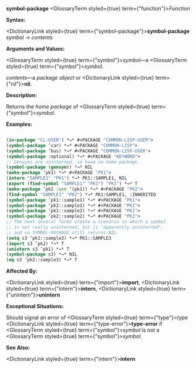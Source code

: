 **symbol-package** <GlossaryTerm styled={true} term={"function"}><i>Function</i></GlossaryTerm> 



**Syntax:** 



<DictionaryLink styled={true} term={"symbol-package"}><b>symbol-package</b></DictionaryLink> *symbol → contents* 



**Arguments and Values:** 



<GlossaryTerm styled={true} term={"symbol"}><i>symbol</i></GlossaryTerm>—a <GlossaryTerm styled={true} term={"symbol"}><i>symbol</i></GlossaryTerm>. 



*contents*—a *package object* or <DictionaryLink styled={true} term={"nil"}><b>nil</b></DictionaryLink>. 



**Description:** 



Returns the *home package* of <GlossaryTerm styled={true} term={"symbol"}><i>symbol</i></GlossaryTerm>. 



**Examples:**
```lisp

(in-package "CL-USER") *→* #<PACKAGE "COMMON-LISP-USER"> 
(symbol-package ’car) *→* #<PACKAGE "COMMON-LISP"> 
(symbol-package ’bus) *→* #<PACKAGE "COMMON-LISP-USER"> 
(symbol-package :optional) *→* #<PACKAGE "KEYWORD"> 
;; Gensyms are uninterned, so have no home package. 
(symbol-package (gensym)) *→* NIL 
(make-package ’pk1) *→* #<PACKAGE "PK1"> 
(intern "SAMPLE1" "PK1") *→* PK1::SAMPLE1, NIL 
(export (find-symbol "SAMPLE1" "PK1") "PK1") *→* T 
(make-package ’pk2 :use ’(pk1)) *→* #<PACKAGE "PK2"> 
(find-symbol "SAMPLE1" "PK2") *→* PK1:SAMPLE1, :INHERITED 
(symbol-package ’pk1::sample1) *→* #<PACKAGE "PK1"> 
(symbol-package ’pk2::sample1) *→* #<PACKAGE "PK1"> 
(symbol-package ’pk1::sample2) *→* #<PACKAGE "PK1"> 
(symbol-package ’pk2::sample2) *→* #<PACKAGE "PK2"> 
;; The next several forms create a scenario in which a symbol 
;; is not really uninterned, but is "apparently uninterned", 
;; and so SYMBOL-PACKAGE still returns NIL. 
(setq s3 ’pk1::sample3) *→* PK1::SAMPLE3 
(import s3 ’pk2) *→* T 
(unintern s3 ’pk1) *→* T 
(symbol-package s3) *→* NIL 
(eq s3 ’pk2::sample3) *→* T 

```
**Affected By:** 



<DictionaryLink styled={true} term={"import"}><b>import</b></DictionaryLink>, <DictionaryLink styled={true} term={"intern"}><b>intern</b></DictionaryLink>, <DictionaryLink styled={true} term={"unintern"}><b>unintern</b></DictionaryLink> 



**Exceptional Situations:** 



Should signal an error of <GlossaryTerm styled={true} term={"type"}><i>type</i></GlossaryTerm> <DictionaryLink styled={true} term={"type-error"}><b>type-error</b></DictionaryLink> if <GlossaryTerm styled={true} term={"symbol"}><i>symbol</i></GlossaryTerm> is not a <GlossaryTerm styled={true} term={"symbol"}><i>symbol</i></GlossaryTerm>. 







 



 



**See Also:** 



<DictionaryLink styled={true} term={"intern"}><b>intern</b></DictionaryLink> 



